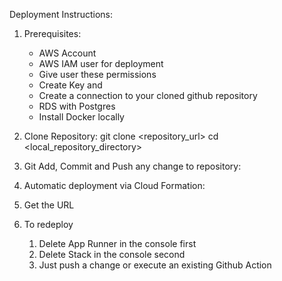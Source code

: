 Deployment Instructions:
1. Prerequisites:
	- AWS Account
    - AWS IAM user for deployment
    - Give user these permissions
    - Create Key and 
    - Create a connection to your cloned github repository
    - RDS with Postgres
	- Install Docker locally


2. Clone Repository:
git clone <repository_url>
cd <local_repository_directory>


3. Git Add, Commit and Push any change to repository:


4. Automatic deployment via Cloud Formation:

5. Get the URL

6. To redeploy
    1. Delete App Runner in the console first
    1. Delete Stack in the console second
    1. Just push a change or execute an existing Github Action

